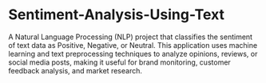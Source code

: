 # Sentiment-Analysis-Using-Text
A Natural Language Processing (NLP) project that classifies the sentiment of text data as Positive, Negative, or Neutral. This application uses machine learning and text preprocessing techniques to analyze opinions, reviews, or social media posts, making it useful for brand monitoring, customer feedback analysis, and market research.
